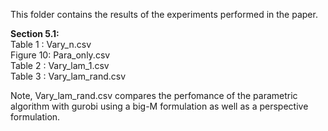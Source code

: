 This folder contains the results of the experiments performed in the paper.

**Section 5.1:** <br />
Table 1  : Vary_n.csv <br />
Figure 10: Para_only.csv <br />
Table 2  : Vary_lam_1.csv <br />
Table 3  : Vary_lam_rand.csv <br />

Note, Vary_lam_rand.csv compares the perfomance of the parametric algorithm with gurobi using a big-M formulation as well as a perspective formulation. 
